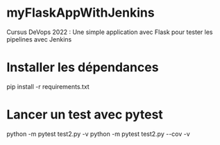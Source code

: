 # myFlaskAppWithJenkins

Cursus DeVops 2022 : Une simple application avec Flask pour tester les pipelines avec Jenkins

# Installer les dépendances

pip install -r requirements.txt

# Lancer un test avec pytest

python -m pytest test2.py -v
python -m pytest test2.py --cov -v
